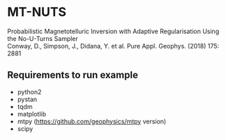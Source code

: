 # MT-NUTS
Probabilistic Magnetotelluric Inversion with Adaptive Regularisation Using the No-U-Turns Sampler  
Conway, D., Simpson, J., Didana, Y. et al. Pure Appl. Geophys. (2018) 175: 2881

## Requirements to run example
- python2
- pystan
- tqdm
- matplotlib
- mtpy (https://github.com/geophysics/mtpy version)
- scipy
